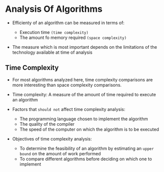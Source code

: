 # Analysis Of Algorithms

* Efficienty of an algorithm can be measured in terms of:
  	* Execution time `(time complexity)`
  	* The amount fo memory required `(space complexity)`

 * The measure which is most important depends on the limitations of the technology available at time of analysis


## Time Complexity
 
* For most algorithms analyzed here, time complexity comparisons are more interesting than space complexity comparisons.
* Time complexity: A measure of the amount of time required to execute an algorithm

* Factors that `should not` affect time complexity analysis:
	* The programming language chosen to implement the algorithm
	* The quality of the compiler
	* The speed of the computer on which the algorithm is to be executed

* Objectives of time complexity analysis:
	* To determine the feasibility of an algorithm by estimating an `upper bound` on the amount of work performed
	* To compare different algorithms before deciding on which one to implement